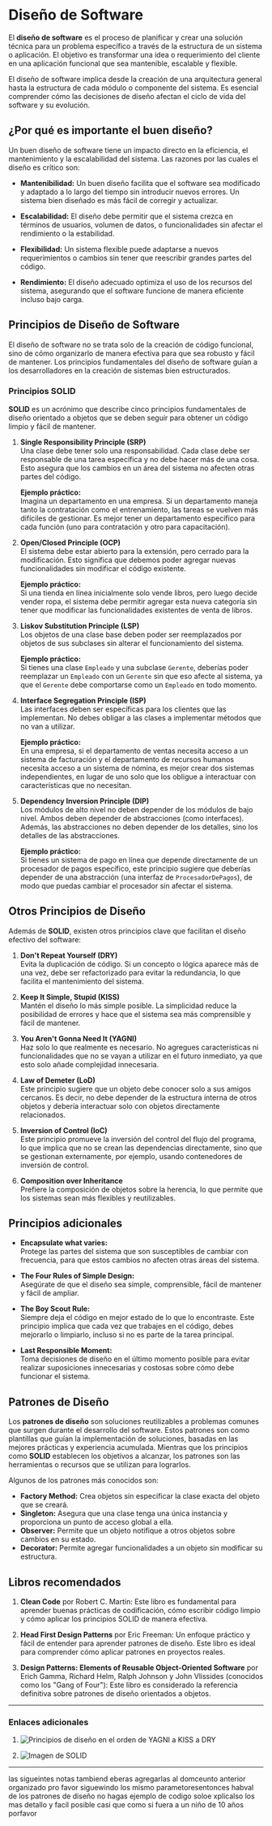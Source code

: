 # Diseño de Software

El **diseño de software** es el proceso de planificar y crear una solución técnica para un problema específico a través de la estructura de un sistema o aplicación. El objetivo es transformar una idea o requerimiento del cliente en una aplicación funcional que sea mantenible, escalable y flexible. 

El diseño de software implica desde la creación de una arquitectura general hasta la estructura de cada módulo o componente del sistema. Es esencial comprender cómo las decisiones de diseño afectan el ciclo de vida del software y su evolución.

## ¿Por qué es importante el buen diseño?

Un buen diseño de software tiene un impacto directo en la eficiencia, el mantenimiento y la escalabilidad del sistema. Las razones por las cuales el diseño es crítico son:

- **Mantenibilidad:** Un buen diseño facilita que el software sea modificado y adaptado a lo largo del tiempo sin introducir nuevos errores. Un sistema bien diseñado es más fácil de corregir y actualizar.
  
- **Escalabilidad:** El diseño debe permitir que el sistema crezca en términos de usuarios, volumen de datos, o funcionalidades sin afectar el rendimiento o la estabilidad.
  
- **Flexibilidad:** Un sistema flexible puede adaptarse a nuevos requerimientos o cambios sin tener que reescribir grandes partes del código.
  
- **Rendimiento:** El diseño adecuado optimiza el uso de los recursos del sistema, asegurando que el software funcione de manera eficiente incluso bajo carga.

## Principios de Diseño de Software

El diseño de software no se trata solo de la creación de código funcional, sino de cómo organizarlo de manera efectiva para que sea robusto y fácil de mantener. Los principios fundamentales del diseño de software guían a los desarrolladores en la creación de sistemas bien estructurados.

### Principios SOLID

**SOLID** es un acrónimo que describe cinco principios fundamentales de diseño orientado a objetos que se deben seguir para obtener un código limpio y fácil de mantener. 

1. **Single Responsibility Principle (SRP)**  
   Una clase debe tener solo una responsabilidad. Cada clase debe ser responsable de una tarea específica y no debe hacer más de una cosa. Esto asegura que los cambios en un área del sistema no afecten otras partes del código.

   **Ejemplo práctico:**  
   Imagina un departamento en una empresa. Si un departamento maneja tanto la contratación como el entrenamiento, las tareas se vuelven más difíciles de gestionar. Es mejor tener un departamento específico para cada función (uno para contratación y otro para capacitación).

2. **Open/Closed Principle (OCP)**  
   El sistema debe estar abierto para la extensión, pero cerrado para la modificación. Esto significa que debemos poder agregar nuevas funcionalidades sin modificar el código existente.

   **Ejemplo práctico:**  
   Si una tienda en línea inicialmente solo vende libros, pero luego decide vender ropa, el sistema debe permitir agregar esta nueva categoría sin tener que modificar las funcionalidades existentes de venta de libros.

3. **Liskov Substitution Principle (LSP)**  
   Los objetos de una clase base deben poder ser reemplazados por objetos de sus subclases sin alterar el funcionamiento del sistema.

   **Ejemplo práctico:**  
   Si tienes una clase `Empleado` y una subclase `Gerente`, deberías poder reemplazar un `Empleado` con un `Gerente` sin que eso afecte al sistema, ya que el `Gerente` debe comportarse como un `Empleado` en todo momento.

4. **Interface Segregation Principle (ISP)**  
   Las interfaces deben ser específicas para los clientes que las implementan. No debes obligar a las clases a implementar métodos que no van a utilizar.

   **Ejemplo práctico:**  
   En una empresa, si el departamento de ventas necesita acceso a un sistema de facturación y el departamento de recursos humanos necesita acceso a un sistema de nómina, es mejor crear dos sistemas independientes, en lugar de uno solo que los obligue a interactuar con características que no necesitan.

5. **Dependency Inversion Principle (DIP)**  
   Los módulos de alto nivel no deben depender de los módulos de bajo nivel. Ambos deben depender de abstracciones (como interfaces). Además, las abstracciones no deben depender de los detalles, sino los detalles de las abstracciones.

   **Ejemplo práctico:**  
   Si tienes un sistema de pago en línea que depende directamente de un procesador de pagos específico, este principio sugiere que deberías depender de una abstracción (una interfaz de `ProcesadorDePagos`), de modo que puedas cambiar el procesador sin afectar el sistema.

## Otros Principios de Diseño

Además de **SOLID**, existen otros principios clave que facilitan el diseño efectivo del software:

1. **Don't Repeat Yourself (DRY)**  
   Evita la duplicación de código. Si un concepto o lógica aparece más de una vez, debe ser refactorizado para evitar la redundancia, lo que facilita el mantenimiento del sistema.

2. **Keep It Simple, Stupid (KISS)**  
   Mantén el diseño lo más simple posible. La simplicidad reduce la posibilidad de errores y hace que el sistema sea más comprensible y fácil de mantener.

3. **You Aren't Gonna Need It (YAGNI)**  
   Haz solo lo que realmente es necesario. No agregues características ni funcionalidades que no se vayan a utilizar en el futuro inmediato, ya que esto solo añade complejidad innecesaria.

4. **Law of Demeter (LoD)**  
   Este principio sugiere que un objeto debe conocer solo a sus amigos cercanos. Es decir, no debe depender de la estructura interna de otros objetos y debería interactuar solo con objetos directamente relacionados.

5. **Inversion of Control (IoC)**  
   Este principio promueve la inversión del control del flujo del programa, lo que implica que no se crean las dependencias directamente, sino que se gestionan externamente, por ejemplo, usando contenedores de inversión de control.

6. **Composition over Inheritance**  
   Prefiere la composición de objetos sobre la herencia, lo que permite que los sistemas sean más flexibles y reutilizables.

## Principios adicionales

- **Encapsulate what varies:**  
  Protege las partes del sistema que son susceptibles de cambiar con frecuencia, para que estos cambios no afecten otras áreas del sistema.

- **The Four Rules of Simple Design:**  
  Asegúrate de que el diseño sea simple, comprensible, fácil de mantener y fácil de ampliar.

- **The Boy Scout Rule:**  
  Siempre deja el código en mejor estado de lo que lo encontraste. Este principio implica que cada vez que trabajes en el código, debes mejorarlo o limpiarlo, incluso si no es parte de la tarea principal.

- **Last Responsible Moment:**  
  Toma decisiones de diseño en el último momento posible para evitar realizar suposiciones innecesarias y costosas sobre cómo debe funcionar el sistema.

## Patrones de Diseño

Los **patrones de diseño** son soluciones reutilizables a problemas comunes que surgen durante el desarrollo del software. Estos patrones son como plantillas que guían la implementación de soluciones, basadas en las mejores prácticas y experiencia acumulada. Mientras que los principios como **SOLID** establecen los objetivos a alcanzar, los patrones son las herramientas o recursos que se utilizan para lograrlos.

Algunos de los patrones más conocidos son:
- **Factory Method:** Crea objetos sin especificar la clase exacta del objeto que se creará.
- **Singleton:** Asegura que una clase tenga una única instancia y proporciona un punto de acceso global a ella.
- **Observer:** Permite que un objeto notifique a otros objetos sobre cambios en su estado.
- **Decorator:** Permite agregar funcionalidades a un objeto sin modificar su estructura.

## Libros recomendados

1. **Clean Code** por Robert C. Martin: Este libro es fundamental para aprender buenas prácticas de codificación, cómo escribir código limpio y cómo aplicar los principios SOLID de manera efectiva.
   
2. **Head First Design Patterns** por Eric Freeman: Un enfoque práctico y fácil de entender para aprender patrones de diseño. Este libro es ideal para comprender cómo aplicar patrones en proyectos reales.

3. **Design Patterns: Elements of Reusable Object-Oriented Software** por Erich Gamma, Richard Helm, Ralph Johnson y John Vlissides (conocidos como los "Gang of Four"): Este libro es considerado la referencia definitiva sobre patrones de diseño orientados a objetos.

---

### Enlaces adicionales

1. ![**Principios de diseño en el orden de YAGNI a KISS a DRY**](https://github.com/user-attachments/assets/16952631-d67e-4991-852a-e1a768634e38)  

2. ![Imagen de SOLID](https://github.com/user-attachments/assets/0e2bee48-ed8b-4884-a892-9ba0ef83f92c)  

---




las sigueintes notas tambiend eberas agregarlas al domceunto anterior organizado pro favor siguewindo los mismo parametoresentonces habval de los patrones de diseño no hagas ejemplo de codigo soloe xplicalso los mas detallo y facil posible casi que como si fuera a un niño de 10 años porfavor



